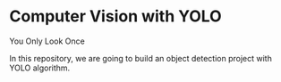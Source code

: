 # Computer Vision with YOLO
You Only Look Once

In this repository, we are going to build an object detection project with YOLO algorithm.
